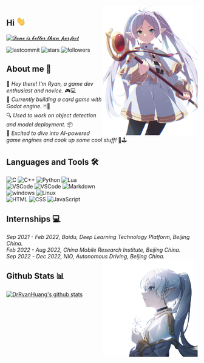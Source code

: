 <!-- background image -->
<img align="right" src="Frieren/Frieren_watch.png" width='249px' alt="芙莉莲">

<!-- Section : Introduction -->
## Hi <img src="emoji/giphy.gif" width="25px">

<!-- https://readme-typing-svg.demolab.com/demo/  -->
[![𝓓𝓸𝓷𝓮   𝓲𝓼   𝓫𝓮𝓽𝓽𝓮𝓻   𝓽𝓱𝓪𝓷   𝓹𝓮𝓻𝓯𝓮𝓬𝓽](https://readme-typing-svg.demolab.com?font=Fira+Code&size=16&pause=1000&vCenter=true&random=false&width=435&height=21&lines=𝓓𝓸𝓷𝓮+𝓲𝓼+𝓫𝓮𝓽𝓽𝓮𝓻+𝓽𝓱𝓪𝓷+𝓹𝓮𝓻𝓯𝓮𝓬𝓽)](https://git.io/typing-svg)
<!-- Section : Visitors & last-commit & followers -->
![lastcommit](https://img.shields.io/github/last-commit/DrRyanHuang/DrRyanHuang?logo=GitHub&style=flat-square)
![stars](https://img.shields.io/github/stars/drryanhuang?logo=Github&style=flat-square)
![followers](https://img.shields.io/github/followers/drryanhuang?logo=Github&style=flat-square)


## About me 📝

👋 <i>Hey there! I'm Ryan, a game dev enthusiast and novice.</i> 🎮💻</br>
🌱 <i>Currently building a card game with Godot engine.</i> 🃏🎴</br>
🔍 <i>Used to work on object detection and model deployment.</i> 📦</br>
🚀 <i>Excited to dive into AI-powered game engines and cook up some cool stuff!</i> 🤖🕹️


<!-- Section : Social -->





<!-- Section : Programming -->
## Languages and Tools 🛠️

![C](https://img.shields.io/badge/C-00599C.svg?style=flat-square&logo=c&logoColor=white)
![C++](https://img.shields.io/badge/C++-00599C.svg?style=flat-square&logo=c%2B%2B&logoColor=white)
![Python](https://img.shields.io/badge/Python-14354C.svg?style=flat-square&logo=python&logoColor=white)
![Lua](https://img.shields.io/badge/Lua-2C2D72.svg?style=flat-square&logo=lua&logoColor=white)
<br/>
![VSCode](https://img.shields.io/badge/Godot%20Engine-478CBF?style=flat-square&logo=godotengine&logoColor=fff)
![VSCode](https://img.shields.io/badge/VSCode-007ACC?style=flat-square&logo=visual-studio-code&logoColor=white)
![Markdown](https://img.shields.io/badge/Markdown-000000.svg?style=flat-square&logo=markdown&logoColor=white)
<br/>
![windows](https://img.shields.io/badge/windows-0078D6?style=flat-square&logo=windows&logoColor=white)
![Linux](https://img.shields.io/badge/Linux-FCC624?style=flat-square&logo=linux&logoColor=black)
<br>
![HTML](https://img.shields.io/badge/-HTML-E34F26?style=flat-square&logo=Html5&logoColor=fff)
![CSS](https://img.shields.io/badge/-CSS-1572B6?style=flat-square&logo=CSS3&logoColor=fff)
![JavaScript](https://img.shields.io/badge/-JavaScript-F7DF1E?style=flat-square&logo=JavaScript&logoColor=fff)



## Internships 💻
<i>
Sep 2021 - Feb 2022, Baidu, Deep Learning Technology Platform, Beijing China. </br>
Feb 2022 - Aug 2022, China Mobile Research Institute, Beijing China. </br>
Sep 2022 - Dec 2022, NIO, Autonomous Driving, Beijing China.
</i>


<img align="right" src="Frieren/Frieren_cry.png" width='249px' alt="芙莉莲">
<!-- <img align="right" src="Frieren/Frieren_look_back.png" style="max-width: min(250px, 35%);" alt="芙莉莲"> -->


## Github Stats 📊

<p align="left">
    <a href="https://github.com/DrRyanHuang"><img align="center" src="https://github-readme-stats.vercel.app/api?username=DrRyanHuang&show_icons=true&theme=tokyonight&hide_border=true" alt="DrRyanHuang's github stats" width="55%"/></a>
</p>


<!---
## Spotify Playing 🎧
-->


<!---
https://github.com/kittinan/spotify-github-profile
-->

<!---
<p align="center">
    <a href="https://open.spotify.com/user/31th4lffjoit6upv73r4m7eo6eti" target="_blank"><img src="https://spotify-github-profile.kittinanx.com/api/view?uid=31th4lffjoit6upv73r4m7eo6eti&cover_image=true&theme=novatorem&show_offline=false&background_color=121212&interchange=false&bar_color=53b14f&bar_color_cover=false" alt="Spotify Now Playing" width="300"/></a>
</p>
-->

<!---
## Steam Status 🎮
-->

<!---
https://github.com/yuyinws/steam-card
https://cardn.yuy1n.io/
-->

<!---
<p align="center">
    <a href="https://steamcommunity.com/profiles/76561199081632471" target="_blank"><img src="https://card.yuy1n.io/card/76561199081632471/dark,en,badge,group,bg-game-412830" alt="Steam Status" width="55%"/></a>
</p>
-->

<!---
## Top Repositories

<div align="center">
	<a href="https://github.com/DrRyanHuang/bilibiliTool">
	  <img align="center" src="https://github-readme-stats.vercel.app/api/pin/?username=drryanhuang&repo=rpgmvp2png&theme=buefy" />
	</a>
	<a href="https://github.com/DrRyanHuang/rpgmvp2png">
	  <img align="center" src="https://github-readme-stats.vercel.app/api/pin/?username=drryanhuang&repo=bilibiliTool&theme=buefy" />
	</a>
</div>
-->



<!---
<details>
	<summary><strong>bangumi.tv</strong></summary>

|Bangumi.TV|
|------|
|![bangumi](https://github.com/DrRyanHuang/bangumi-anime/blob/main/status.svg)|
</details>
-->

<!-- Section : Bangumi -->
<!--
## Previously Watched Anime 📽️

<p align="center">
    <a href="" target="_blank"><img src="https://github.com/DrRyanHuang/bangumi-anime/blob/main/status.svg" alt="bangumi Status" width="85%"/></a>
</p>

<img align="left" src="Frieren/Frieren_sleep.png" width='200px' alt="芙莉莲">

-->
